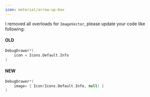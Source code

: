 ```yaml
---
icon: material/arrow-up-box
---
```


I removed all overloads for `ImageVector`, please update your code like following:

#### OLD

```kotlin
DebugDrawer*(
    icon = Icons.Default.Info
)
```

#### NEW

```kotlin
DebugDrawer*(
    image= { Icon(Icons.Default.Info, null) }
)
```